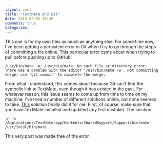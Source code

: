 ```yaml
---
layout: post
title: "TextMate and Git"
date: 2013-08-03 10:45
comments: true
categories: 
---
```

This one is for my own files as much as anything else. For some time now, I've been getting a persistent error in Git when I try to go through the steps of committing a file online. This particular error came about when trying to pull before pushing up to GitHub:


`/usr/bin/mate -w: /usr/bin/mate: No such file or directory
error: There was a problem with the editor '/usr/bin/mate -w'.
Not committing merge; use 'git commit' to complete the merge.`

From what I understand, this comes about because Git can't find the symbolic link to TextMate, even though it has existed in the past. For whatever reason, this issue seems to come up from time to time on my machine. I've tried a number of different solutions online, but none seemed to take.
<a href="http://stackoverflow.com/questions/9610884/cant-create-a-symbolic-link-with-textmate-in-terminal-mate-command-not-found">This</a> solution finally did it for me. First, of course, make sure that you have TextMate installed and updated (my first mistake). The solution:

`ln -s /Applications/TextMate.app/Contents/SharedSupport/Support/bin/mate /usr/local/bin/mate`

This very post was made free of the error.  